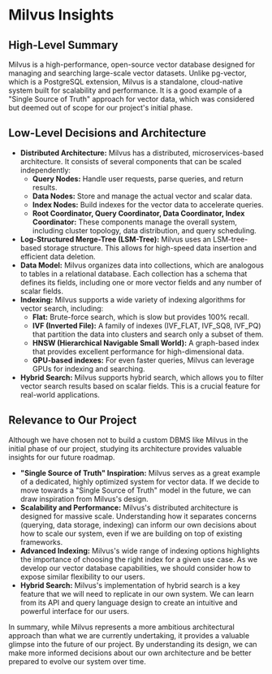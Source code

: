 # Milvus Insights

## High-Level Summary

Milvus is a high-performance, open-source vector database designed for managing and searching large-scale vector datasets. Unlike pg-vector, which is a PostgreSQL extension, Milvus is a standalone, cloud-native system built for scalability and performance. It is a good example of a "Single Source of Truth" approach for vector data, which was considered but deemed out of scope for our project's initial phase.

## Low-Level Decisions and Architecture

*   **Distributed Architecture:** Milvus has a distributed, microservices-based architecture. It consists of several components that can be scaled independently:
    *   **Query Nodes:** Handle user requests, parse queries, and return results.
    *   **Data Nodes:** Store and manage the actual vector and scalar data.
    *   **Index Nodes:** Build indexes for the vector data to accelerate queries.
    *   **Root Coordinator, Query Coordinator, Data Coordinator, Index Coordinator:** These components manage the overall system, including cluster topology, data distribution, and query scheduling.
*   **Log-Structured Merge-Tree (LSM-Tree):** Milvus uses an LSM-tree-based storage structure. This allows for high-speed data insertion and efficient data deletion.
*   **Data Model:** Milvus organizes data into collections, which are analogous to tables in a relational database. Each collection has a schema that defines its fields, including one or more vector fields and any number of scalar fields.
*   **Indexing:** Milvus supports a wide variety of indexing algorithms for vector search, including:
    *   **Flat:** Brute-force search, which is slow but provides 100% recall.
    *   **IVF (Inverted File):** A family of indexes (IVF_FLAT, IVF_SQ8, IVF_PQ) that partition the data into clusters and search only a subset of them.
    *   **HNSW (Hierarchical Navigable Small World):** A graph-based index that provides excellent performance for high-dimensional data.
    *   **GPU-based indexes:** For even faster queries, Milvus can leverage GPUs for indexing and searching.
*   **Hybrid Search:** Milvus supports hybrid search, which allows you to filter vector search results based on scalar fields. This is a crucial feature for real-world applications.

## Relevance to Our Project

Although we have chosen not to build a custom DBMS like Milvus in the initial phase of our project, studying its architecture provides valuable insights for our future roadmap.

*   **"Single Source of Truth" Inspiration:** Milvus serves as a great example of a dedicated, highly optimized system for vector data. If we decide to move towards a "Single Source of Truth" model in the future, we can draw inspiration from Milvus's design.
*   **Scalability and Performance:** Milvus's distributed architecture is designed for massive scale. Understanding how it separates concerns (querying, data storage, indexing) can inform our own decisions about how to scale our system, even if we are building on top of existing frameworks.
*   **Advanced Indexing:** Milvus's wide range of indexing options highlights the importance of choosing the right index for a given use case. As we develop our vector database capabilities, we should consider how to expose similar flexibility to our users.
*   **Hybrid Search:** Milvus's implementation of hybrid search is a key feature that we will need to replicate in our own system. We can learn from its API and query language design to create an intuitive and powerful interface for our users.

In summary, while Milvus represents a more ambitious architectural approach than what we are currently undertaking, it provides a valuable glimpse into the future of our project. By understanding its design, we can make more informed decisions about our own architecture and be better prepared to evolve our system over time.